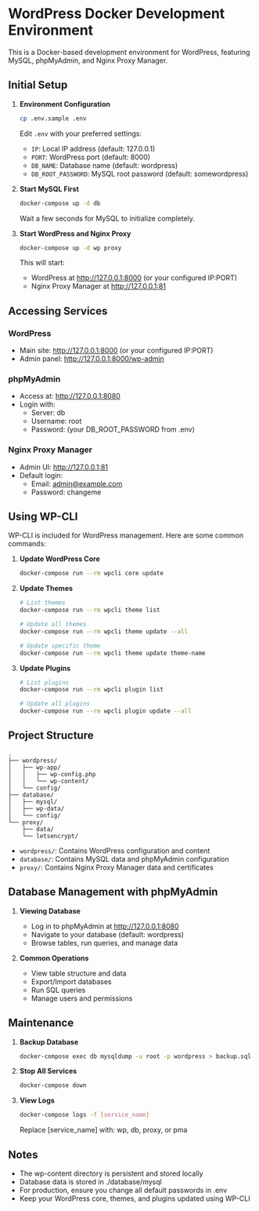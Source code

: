 # WordPress Docker Development Environment

This is a Docker-based development environment for WordPress, featuring MySQL, phpMyAdmin, and Nginx Proxy Manager.

## Initial Setup

1. **Environment Configuration**
   ```bash
   cp .env.sample .env
   ```
   Edit `.env` with your preferred settings:
   - `IP`: Local IP address (default: 127.0.0.1)
   - `PORT`: WordPress port (default: 8000)
   - `DB_NAME`: Database name (default: wordpress)
   - `DB_ROOT_PASSWORD`: MySQL root password (default: somewordpress)

2. **Start MySQL First**
   ```bash
   docker-compose up -d db
   ```
   Wait a few seconds for MySQL to initialize completely.

3. **Start WordPress and Nginx Proxy**
   ```bash
   docker-compose up -d wp proxy
   ```
   This will start:
   - WordPress at http://127.0.0.1:8000 (or your configured IP:PORT)
   - Nginx Proxy Manager at http://127.0.0.1:81

## Accessing Services

### WordPress
- Main site: http://127.0.0.1:8000 (or your configured IP:PORT)
- Admin panel: http://127.0.0.1:8000/wp-admin

### phpMyAdmin
- Access at: http://127.0.0.1:8080
- Login with:
  - Server: db
  - Username: root
  - Password: (your DB_ROOT_PASSWORD from .env)

### Nginx Proxy Manager
- Admin UI: http://127.0.0.1:81
- Default login:
  - Email: admin@example.com
  - Password: changeme

## Using WP-CLI

WP-CLI is included for WordPress management. Here are some common commands:

1. **Update WordPress Core**
   ```bash
   docker-compose run --rm wpcli core update
   ```

2. **Update Themes**
   ```bash
   # List themes
   docker-compose run --rm wpcli theme list
   
   # Update all themes
   docker-compose run --rm wpcli theme update --all
   
   # Update specific theme
   docker-compose run --rm wpcli theme update theme-name
   ```

3. **Update Plugins**
   ```bash
   # List plugins
   docker-compose run --rm wpcli plugin list
   
   # Update all plugins
   docker-compose run --rm wpcli plugin update --all
   ```

## Project Structure

```
.
├── wordpress/
│   ├── wp-app/
│   │   ├── wp-config.php
│   │   └── wp-content/
│   └── config/
├── database/
│   ├── mysql/
│   ├── wp-data/
│   └── config/
└── proxy/
    ├── data/
    └── letsencrypt/
```

- `wordpress/`: Contains WordPress configuration and content
- `database/`: Contains MySQL data and phpMyAdmin configuration
- `proxy/`: Contains Nginx Proxy Manager data and certificates

## Database Management with phpMyAdmin

1. **Viewing Database**
   - Log in to phpMyAdmin at http://127.0.0.1:8080
   - Navigate to your database (default: wordpress)
   - Browse tables, run queries, and manage data

2. **Common Operations**
   - View table structure and data
   - Export/Import databases
   - Run SQL queries
   - Manage users and permissions

## Maintenance

1. **Backup Database**
   ```bash
   docker-compose exec db mysqldump -u root -p wordpress > backup.sql
   ```

2. **Stop All Services**
   ```bash
   docker-compose down
   ```

3. **View Logs**
   ```bash
   docker-compose logs -f [service_name]
   ```
   Replace [service_name] with: wp, db, proxy, or pma

## Notes

- The wp-content directory is persistent and stored locally
- Database data is stored in ./database/mysql
- For production, ensure you change all default passwords in .env
- Keep your WordPress core, themes, and plugins updated using WP-CLI
